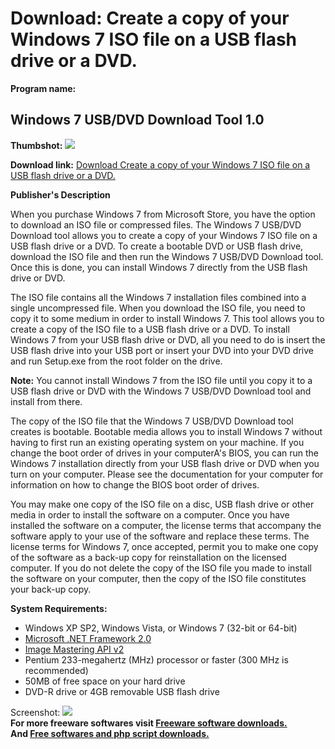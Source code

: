 # Download: Create a copy of your Windows 7 ISO file on a USB flash drive or a DVD.

**Program name:**

## Windows 7 USB/DVD Download Tool 1.0

  
**Thumbshot:** ![](http://www.freewarefiles.com/screenshot/win7usbdnldtool_md.jpg)   
  
**Download link:** [Download Create a copy of your Windows 7 ISO file on a USB flash drive or a DVD.](http://freesoftwares.boysofts.com/Windows-7-USB-DVD-Download-Tool_program_52729.html)  
  


**Publisher's Description**  
  


When you purchase Windows 7 from Microsoft Store, you have the option to download an ISO file or compressed files. The Windows 7 USB/DVD Download tool allows you to create a copy of your Windows 7 ISO file on a USB flash drive or a DVD. To create a bootable DVD or USB flash drive, download the ISO file and then run the Windows 7 USB/DVD Download tool. Once this is done, you can install Windows 7 directly from the USB flash drive or DVD. 

The ISO file contains all the Windows 7 installation files combined into a single uncompressed file. When you download the ISO file, you need to copy it to some medium in order to install Windows 7. This tool allows you to create a copy of the ISO file to a USB flash drive or a DVD. To install Windows 7 from your USB flash drive or DVD, all you need to do is insert the USB flash drive into your USB port or insert your DVD into your DVD drive and run Setup.exe from the root folder on the drive.

**Note:** You cannot install Windows 7 from the ISO file until you copy it to a USB flash drive or DVD with the Windows 7 USB/DVD Download tool and install from there.

The copy of the ISO file that the Windows 7 USB/DVD Download tool creates is bootable. Bootable media allows you to install Windows 7 without having to first run an existing operating system on your machine. If you change the boot order of drives in your computerA's BIOS, you can run the Windows 7 installation directly from your USB flash drive or DVD when you turn on your computer. Please see the documentation for your computer for information on how to change the BIOS boot order of drives.

You may make one copy of the ISO file on a disc, USB flash drive or other media in order to install the software on a computer. Once you have installed the software on a computer, the license terms that accompany the software apply to your use of the software and replace these terms. The license terms for Windows 7, once accepted, permit you to make one copy of the software as a back-up copy for reinstallation on the licensed computer. If you do not delete the copy of the ISO file you made to install the software on your computer, then the copy of the ISO file constitutes your back-up copy. 

**System Requirements:**

  * Windows XP SP2, Windows Vista, or Windows 7 (32-bit or 64-bit) 
  * [Microsoft .NET Framework 2.0](http://www.freewarefiles.com/Microsoft-NET-Framework-20-x86-Final_program_16026.html)
  * [Image Mastering API v2](http://www.microsoft.com/downloads/details.aspx?FamilyId=B5F726F1-4ACE-455D-BAD7-ABC4DD2F147B&displaylang=en)
  * Pentium 233-megahertz (MHz) processor or faster (300 MHz is recommended) 
  * 50MB of free space on your hard drive 
  * DVD-R drive or 4GB removable USB flash drive 

  
  
Screenshot: ![](http://www.freewarefiles.com/screenshot/win7usbdnldtool.jpg)   
**For more freeware softwares visit [Freeware software downloads.](http://freesoftwares.boysofts.com/)**   
**And [Free softwares and php script downloads.](http://www.boysofts.com/)**
